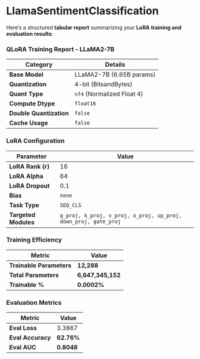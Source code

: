 # LlamaSentimentClassification

Here’s a structured **tabular report** summarizing your **LoRA training and evaluation results**:

### **QLoRA Training Report - LLaMA2-7B**

| **Category**          | **Details** |
|----------------------|------------|
| **Base Model**       | LLaMA2-7B (6.65B params) |
| **Quantization**     | 4-bit (BitsandBytes) |
| **Quant Type**       | `nf4` (Normalized Float 4) |
| **Compute Dtype**    | `float16` |
| **Double Quantization** | `false` |
| **Cache Usage**      | `false` |

### **LoRA Configuration**
| **Parameter**         | **Value**  |
|----------------------|------------|
| **LoRA Rank (r)**    | 16 |
| **LoRA Alpha**       | 64 |
| **LoRA Dropout**     | 0.1 |
| **Bias**             | `none` |
| **Task Type**        | `SEQ_CLS` |
| **Targeted Modules** | `q_proj, k_proj, v_proj, o_proj, up_proj, down_proj, gate_proj` |

### **Training Efficiency**
| **Metric**             | **Value**  |
|----------------------|------------|
| **Trainable Parameters** | **12,288** |
| **Total Parameters**     | **6,647,345,152** |
| **Trainable %**         | **0.0002%** |

### **Evaluation Metrics**
| **Metric**                 | **Value**  |
|---------------------------|------------|
| **Eval Loss**             | 3.3867 |
| **Eval Accuracy**         | **62.76%** |
| **Eval AUC**              | **0.8048** |
